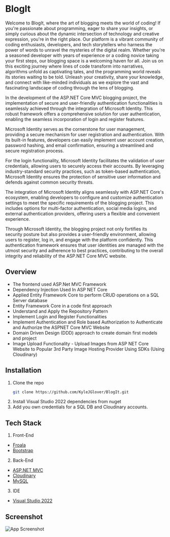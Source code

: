 # BlogIt
Welcome to BlogIt, where the art of blogging meets the world of coding! If you're passionate about programming, eager to share your insights, or simply curious about the dynamic intersection of technology and creative expression, you're in the right place. Our platform is a vibrant community of coding enthusiasts, developers, and tech storytellers who harness the power of words to unravel the mysteries of the digital realm. Whether you're a seasoned developer with years of experience or a coding novice taking your first steps, our blogging space is a welcoming haven for all. Join us on this exciting journey where lines of code transform into narratives, algorithms unfold as captivating tales, and the programming world reveals its stories waiting to be told. Unleash your creativity, share your knowledge, and connect with like-minded individuals as we explore the vast and fascinating landscape of coding through the lens of blogging.

In the development of the ASP.NET Core MVC blogging project, the implementation of secure and user-friendly authentication functionalities is seamlessly achieved through the integration of Microsoft Identity. This robust framework offers a comprehensive solution for user authentication, enabling the seamless incorporation of login and register features.

Microsoft Identity serves as the cornerstone for user management, providing a secure mechanism for user registration and authentication. With its built-in features, developers can easily implement user account creation, password hashing, and email confirmation, ensuring a streamlined and secure registration process.

For the login functionality, Microsoft Identity facilitates the validation of user credentials, allowing users to securely access their accounts. By leveraging industry-standard security practices, such as token-based authentication, Microsoft Identity ensures the protection of sensitive user information and defends against common security threats.

The integration of Microsoft Identity aligns seamlessly with ASP.NET Core's ecosystem, enabling developers to configure and customize authentication settings to meet the specific requirements of the blogging project. This includes options for multi-factor authentication, social media logins, and external authentication providers, offering users a flexible and convenient experience.

Through Microsoft Identity, the blogging project not only fortifies its security posture but also provides a user-friendly environment, allowing users to register, log in, and engage with the platform confidently. This authentication framework ensures that user identities are managed with the utmost security and adherence to best practices, contributing to the overall integrity and reliability of the ASP.NET Core MVC website.

## Overview
- The frontend used ASP.Net MVC Framework
- Dependency Injection Used In ASP NET Core
- Applied Entity Framework Core to perform CRUD operations on a SQL Server database
- Entity Framework Core in a code first approach
- Understand and Apply the Repository Pattern
- Implement Login and Register Functionalities
- Implement Authentication and Role based Authorization to Authenticate and Authorize the ASPNET Core MVC Website
- Domain Driven Design (DDD) approach to create domain first models and project
- Image Upload Functionality - Upload Images from ASP NET Core Website to Popular 3rd Party Image Hosting Provider Using SDKs (Using Cloudinary)

## Installation

1. Clone the repo
   ```sh
   git clone https://github.com/KyleJGlover/BlogIt.git
   ```
2. Install Visual Studio 2022 dependencies from nuget
3. Add you own credentials for a SQL DB and Cloudinary accounts.
   
## Tech Stack
1. Front-End 
- [Froala]([https://nextjs.org/](https://froala.com/wysiwyg-editor/docs/overview/))
- [Bootstrap](https://getbootstrap.com)
2. Back-End
- [ASP.NET MVC](https://dotnet.microsoft.com/en-us/apps/aspnet)
- [Cloudinary](https://cloudinary.com/)
- [MySQL](https://www.mysql.com/)
3. IDE
- [Visual Studio 2022](https://visualstudio.microsoft.com/vs/)
## Screenshot

![App Screenshot](https://res.cloudinary.com/dcfhd6pgg/image/upload/v1701907419/Hero_kn1gcs.png)

  
